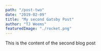 ```yaml
---
path: "/post-two"
date: "2019-02-09"
title: "My second Gatsby Post"
author: "TJ Weems"
featuredImage: "./rocket.png"
---
```


This is the content of the second blog post